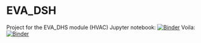 # EVA_DSH
Project for the EVA_DHS module (HVAC)
Jupyter notebook: [![Binder](https://mybinder.org/badge_logo.svg)](https://mybinder.org/v2/gh/regevell/EVA_DSH/HEAD)
Voila: [![Binder](https://mybinder.org/badge_logo.svg)](https://mybinder.org/v2/gh/regevell/EVA_DSH/HEAD?urlpath=voila%2Frender%2Fpath%2Fto%2Fnotebook.ipynb)
